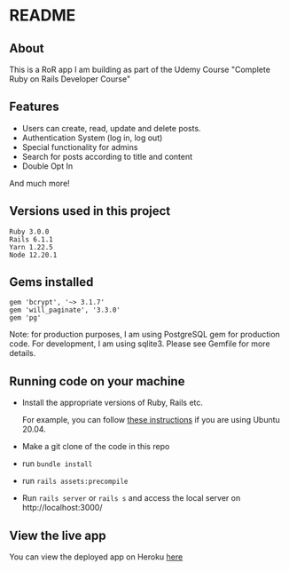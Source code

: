 # README

## About
This is a RoR app I am building as part of the Udemy Course "Complete Ruby on Rails Developer Course"

## Features

* Users can create, read, update and delete posts.
* Authentication System (log in, log out)
* Special functionality for admins
* Search for posts according to title and content
* Double Opt In

And much more!

## Versions used in this project

```
Ruby 3.0.0
Rails 6.1.1
Yarn 1.22.5
Node 12.20.1
```

## Gems installed
```
gem 'bcrypt', '~> 3.1.7'
gem 'will_paginate', '3.3.0'
gem 'pg'
```

Note: for production purposes, I am using PostgreSQL gem for production code. For development, I am using sqlite3.
Please see Gemfile for more details.


## Running code on your machine

- Install the appropriate versions of Ruby, Rails etc.

    For example, you can follow [these instructions](https://gorails.com/setup/ubuntu/20.04) if you are using Ubuntu 20.04.

- Make a git clone of the code in this repo

- run `bundle install`

- run `rails assets:precompile`

- Run `rails server` or `rails s` and access the local server on http://localhost:3000/


## View the live app

You can view the deployed app on Heroku [here](https://victorias-udemy-project.herokuapp.com/)